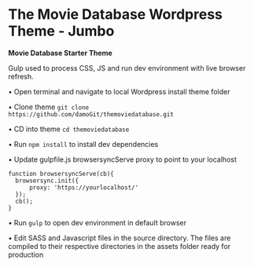 # The Movie Database Wordpress Theme - Jumbo
**Movie Database Starter Theme**

Gulp used to process CSS, JS and run dev environment with live browser refresh.

• Open terminal and navigate to local Wordpress install theme folder

• Clone theme `git clone https://github.com/damoGit/themoviedatabase.git`

• CD into theme `cd themoviedatabase`

• Run `npm install` to install dev dependencies 

• Update gulpfile.js browsersyncServe proxy to point to your localhost

```
function browsersyncServe(cb){
  browsersync.init({
	  proxy: 'https://yourlocalhost/'  
  });
  cb();
}
```

• Run `gulp` to open dev environment in default browser

• Edit SASS and Javascript files in the source directory. The files are compiled to their respective directories in the assets folder ready for production
